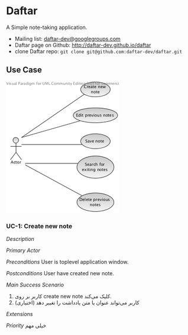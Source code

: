 Daftar
======

A Simple note-taking application.

* Mailing list: daftar-dev@googlegroups.com
* Daftar page on Github: http://daftar-dev.github.io/daftar
* clone Daftar repo: `git clone git@github.com:daftar-dev/daftar.git`

## Use Case
![UseCaseDiagram](usecase.png)

### UC-1: Create new note

*Description*

*Primary Actor*

*Preconditions*
User is toplevel application window.

*Postconditions*
User have created new note.

*Main Success Scenario*
1. کاربر بر روی create new note کلیک می‌کند.
2. کاربر می‌تواند عنوان یا متن یادداشت را تغییر دهد (اختیاری)

*Extensions*

*Priority*
خیلی مهم


